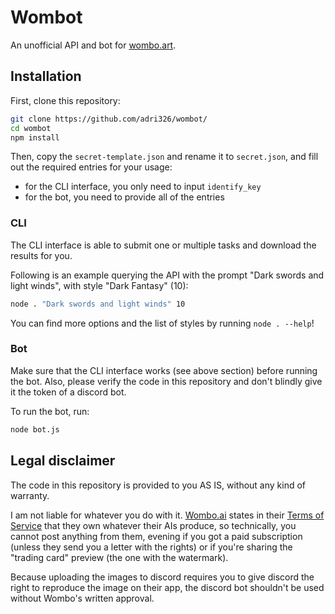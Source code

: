 # Wombot

An unofficial API and bot for [wombo.art](https://app.wombo.art/).

## Installation

First, clone this repository:

```sh
git clone https://github.com/adri326/wombot/
cd wombot
npm install
```

Then, copy the `secret-template.json` and rename it to `secret.json`, and fill out the required entries for your usage:

- for the CLI interface, you only need to input `identify_key`
- for the bot, you need to provide all of the entries

### CLI

The CLI interface is able to submit one or multiple tasks and download the results for you.

Following is an example querying the API with the prompt "Dark swords and light winds", with style "Dark Fantasy" (10):

```sh
node . "Dark swords and light winds" 10
```

You can find more options and the list of styles by running `node . --help`!

### Bot

Make sure that the CLI interface works (see above section) before running the bot.
Also, please verify the code in this repository and don't blindly give it the token of a discord bot.

To run the bot, run:

```sh
node bot.js
```

## Legal disclaimer

The code in this repository is provided to you AS IS, without any kind of warranty.

I am not liable for whatever you do with it.
[Wombo.ai](https://wombo.ai/) states in their [Terms of Service](https://wombo.ai/terms/) that they own whatever their AIs produce,
so technically, you cannot post anything from them, evening if you got a paid subscription (unless they send you a letter with the rights) or if you're sharing the "trading card" preview (the one with the watermark).

Because uploading the images to discord requires you to give discord the right to reproduce the image on their app, the discord bot shouldn't be used without Wombo's written approval.
